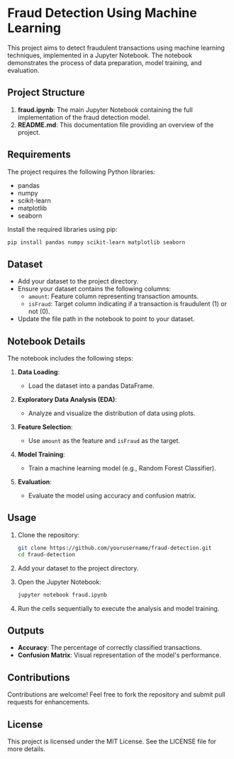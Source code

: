 # Fraud Detection Using Machine Learning

This project aims to detect fraudulent transactions using machine learning techniques, implemented in a Jupyter Notebook. The notebook demonstrates the process of data preparation, model training, and evaluation.

## Project Structure

1. **fraud.ipynb**: The main Jupyter Notebook containing the full implementation of the fraud detection model.
2. **README.md**: This documentation file providing an overview of the project.

## Requirements

The project requires the following Python libraries:
- pandas
- numpy
- scikit-learn
- matplotlib
- seaborn

Install the required libraries using pip:
```bash
pip install pandas numpy scikit-learn matplotlib seaborn
```

## Dataset

- Add your dataset to the project directory.
- Ensure your dataset contains the following columns:
  - `amount`: Feature column representing transaction amounts.
  - `isFraud`: Target column indicating if a transaction is fraudulent (1) or not (0).
- Update the file path in the notebook to point to your dataset.

## Notebook Details

The notebook includes the following steps:

1. **Data Loading**:
   - Load the dataset into a pandas DataFrame.

2. **Exploratory Data Analysis (EDA)**:
   - Analyze and visualize the distribution of data using plots.

3. **Feature Selection**:
   - Use `amount` as the feature and `isFraud` as the target.

4. **Model Training**:
   - Train a machine learning model (e.g., Random Forest Classifier).

5. **Evaluation**:
   - Evaluate the model using accuracy and confusion matrix.

## Usage

1. Clone the repository:
   ```bash
   git clone https://github.com/yourusername/fraud-detection.git
   cd fraud-detection
   ```

2. Add your dataset to the project directory.

3. Open the Jupyter Notebook:
   ```bash
   jupyter notebook fraud.ipynb
   ```

4. Run the cells sequentially to execute the analysis and model training.

## Outputs

- **Accuracy**: The percentage of correctly classified transactions.
- **Confusion Matrix**: Visual representation of the model's performance.

## Contributions

Contributions are welcome! Feel free to fork the repository and submit pull requests for enhancements.

## License

This project is licensed under the MIT License. See the LICENSE file for more details.

